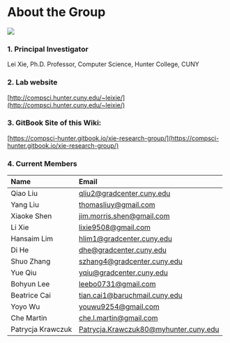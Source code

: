 # About the Group

![](.gitbook/assets/logo.jpg)

### 1. Principal Investigator

Lei Xie, Ph.D. Professor, Computer Science, Hunter College, CUNY

### 2. Lab website

[http://compsci.hunter.cuny.edu/~leixie/](http://compsci.hunter.cuny.edu/~leixie/)

### 3. GitBook Site of this Wiki:

[https://compsci-hunter.gitbook.io/xie-research-group/](https://compsci-hunter.gitbook.io/xie-research-group/)

### 4. Current Members

| Name | Email |
| :--- | :--- |
| Qiao Liu | [qliu2@gradcenter.cuny.edu](mailto:qliu2@gradcenter.cuny.edu) |
| Yang Liu | [thomasliuy@gmail.com](mailto:thomasliuy@gmail.com) |
| Xiaoke Shen | [jim.morris.shen@gmail.com](mailto:jim.morris.shen@gmail.com) |
| Li Xie | [lixie9508@gmail.com](mailto:lixie9508@gmail.com) |
| Hansaim Lim | [hlim1@gradcenter.cuny.edu](mailto:hlim1@gradcenter.cuny.edu) |
| Di He | [dhe@gradcenter.cuny.edu](mailto:dhe@gradcenter.cuny.edu) |
| Shuo Zhang | [szhang4@gradcenter.cuny.edu](mailto:szhang4@gradcenter.cuny.edu) |
| Yue Qiu | [yqiu@gradcenter.cuny.edu](mailto:yqiu@gradcenter.cuny.edu) |
| Bohyun Lee | [leebo0731@gmail.com](mailto:leebo0731@gmail.com) |
| Beatrice Cai | [tian.cai1@baruchmail.cuny.edu](mailto:%20tian.cai1@baruchmail.cuny.edu) |
| Yoyo Wu | [youwu9254@gmail.com](mailto:%20youwu9254@gmail.com) |
| Che Martin | [che.l.martin@gmail.com](mailto:%20che.l.martin@gmail.com) |
| Patrycja Krawczuk | [Patrycja.Krawczuk80@myhunter.cuny.edu](mailto:Patrycja.Krawczuk80@myhunter.cuny.edu) |




